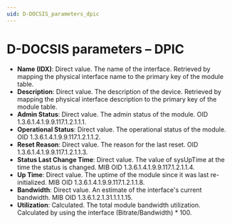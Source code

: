 ```yaml
---
uid: D-DOCSIS_parameters_dpic
---
```


# D-DOCSIS parameters – DPIC

- **Name (IDX)**: Direct value. The name of the interface. Retrieved by mapping the physical interface name to the primary key of the module table.
- **Description**: Direct value. The description of the device. Retrieved by mapping the physical interface description to the primary key of the module table.
- **Admin Status**: Direct value. The admin status of the module. OID 1.3.6.1.4.1.9.9.117.1.2.1.1.1.
- **Operational Status**: Direct value. The operational status of the module. OID 1.3.6.1.4.1.9.9.117.1.2.1.1.2.
- **Reset Reason**: Direct value. The reason for the last reset. OID 1.3.6.1.4.1.9.9.117.1.2.1.1.3.
- **Status Last Change Time**: Direct value. The value of sysUpTime at the time the status is changed. MIB OID 1.3.6.1.4.1.9.9.117.1.2.1.1.4.
- **Up Time**: Direct value. The uptime of the module since it was last re-initialized. MIB OID 1.3.6.1.4.1.9.9.117.1.2.1.1.8.
- **Bandwidth**: Direct value. An estimate of the interface's current bandwidth. MIB OID 1.3.6.1.2.1.31.1.1.1.15.
- **Utilization**: Calculated. The total module bandwidth utilization. Calculated by using the interface (Bitrate/Bandwidth) * 100.
